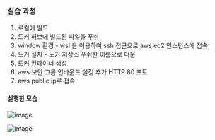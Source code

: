 ### 실습 과정

1. 로컬에 빌드
2. 도커 허브에 빌드된 파일을 푸쉬
3. window 환경 - wsl 을 이용하여 ssh 접근으로 aws ec2 인스턴스에 접속
4. 도커 설치 - 도커 저장소 푸쉬한 이름으로 다운
5. 도커 컨테이너 생성
6. aws 보안 그륩 인바운드 설정 추가 HTTP 80 포트
7. aws public ip로 접속

#### 실행한 모습
![image](https://github.com/user-attachments/assets/2d007a43-aa1f-42b9-a671-427cd81291ff)

![image](https://github.com/user-attachments/assets/881613e8-f4c2-4ec7-8827-78d49049b027)

